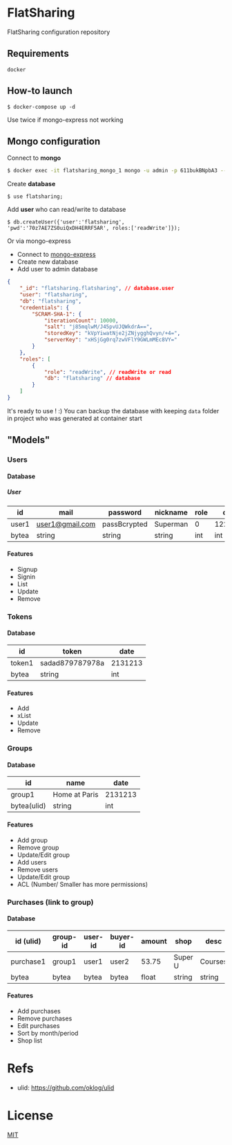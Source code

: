 # FlatSharing
FlatSharing configuration repository

## Requirements
`docker`

## How-to launch
```
$ docker-compose up -d
```
Use twice if mongo-express not working

## Mongo configuration

Connect to **mongo**
```bash
$ docker exec -it flatsharing_mongo_1 mongo -u admin -p 611bukBNpbA3 --authenticationDatabase admin
```

Create **database**
```
$ use flatsharing;
```

Add **user** who can read/write to database
```
$ db.createUser({'user':'flatsharing', 'pwd':'70z7AE7ZS0uiQxDH4ERRF5AR', roles:['readWrite']});
```

Or via mongo-express

- Connect to [mongo-express](http://localhost:8081)
- Create new database
- Add user to admin database
```json
{
    "_id": "flatsharing.flatsharing", // database.user
    "user": "flatsharing",
    "db": "flatsharing",
    "credentials": {
        "SCRAM-SHA-1": {
            "iterationCount": 10000,
            "salt": "j85mqlwM/J45pvUJQWkdrA==",
            "storedKey": "kVpYiwatNje2jZNjygghQvyn/+4=",
            "serverKey": "xHSjGg0rq7zwVFlY9GWLmMEc8VY="
        }
    },
    "roles": [
        {
            "role": "readWrite", // readWrite or read
            "db": "flatsharing" // database
        }
    ]
}
```

It's ready to use ! :)
You can backup the database with keeping `data` folder in project who was generated at container start

## "Models"

### Users

#### Database

##### User
|id           | mail            | password     | nickname | role | date      |
| ----------- | --------------- | ------------ | -------- | ---- | --------- |
| user1       | user1@gmail.com | passBcrypted | Superman | 0    | 1223213   |
| bytea       | string          | string       | string   | int  | int       |

#### Features

- Signup
- Signin
- List
- Update
- Remove

### Tokens

#### Database

|id           | token           | date      |
| ----------- | --------------- | --------- |
| token1      | sadad879787978a | 2131213   |
| bytea       | string          | int       |

#### Features

- Add
- xList
- Update
- Remove

### Groups

#### Database

| id          | name          | date      |
| ----------- | ------------- | --------- |
| group1      | Home at Paris | 2131213   |
| bytea(ulid) | string        | int       |

#### Features

- Add group
- Remove group
- Update/Edit group
- Add users
- Remove users
- Update/Edit group
- ACL (Number/ Smaller has more permissions)

### Purchases (link to group)

#### Database

| id (ulid)   | group-id | user-id   | buyer-id | amount | shop    | desc    | date       |
| ----------- | -------- | --------- | -------- | ------ | ------- | ------- | ---------- |
| purchase1   | group1   | user1     | user2    | 53.75  | Super U | Courses | 1517149821 |
| bytea       | bytea    | bytea     | bytea    | float  | string  | string  | int        |

#### Features

- Add purchases
- Remove purchases
- Edit purchases
- Sort by month/period
- Shop list

# Refs

- ulid: https://github.com/oklog/ulid

# License
[MIT](LICENSE)
